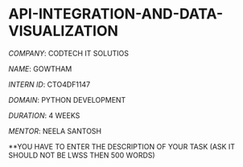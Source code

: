 # API-INTEGRATION-AND-DATA-VISUALIZATION
*COMPANY*: CODTECH IT SOLUTIOS

*NAME*: GOWTHAM

*INTERN ID*: CTO4DF1147

*DOMAIN*: PYTHON DEVELOPMENT

*DURATION*: 4 WEEKS
 
*MENTOR*: NEELA SANTOSH

**YOU HAVE TO ENTER THE DESCRIPTION OF YOUR TASK (ASK IT SHOULD NOT BE LWSS THEN 500 WORDS)
